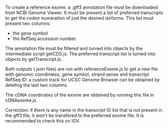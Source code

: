 To create a reference exome, a .gff3 annotation file must be downloaded from NCBI Genome Viewer.
It must be present a list of preferred transcripts to get the codon numeration of just the desired isoforms. This list must present two columns:
  - the gene symbol
  - the RefSeq accession number.

The annotation file must be filtered and turned into objects by the intermediate script getCDS.js.
The preferred transcript list is turned into objects by getTranscript.js.

Both outputs (.json files) are run with referenceExome.js to get a new file with genomic coordinates, gene symbol, strand sense and transcript RefSeq ID:
a custom track for UCSC Genome Browser can be obtained by deleting the last two columns.

The cDNA coordinates of the exome are obtained by running this file in cDNAexome.js

Correction: if there is any name in the transcript ID list that is not present in the gff3 file, it won't be transfered to the preferred exome file. It is recommended to check this on IGV.
